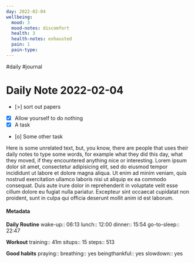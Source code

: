 ```yaml
---
day: 2022-02-04
wellbeing:
  mood: 3
  mood-notes: discomfort
  health: 3
  health-notes: exhausted
  pain: 1
  pain-type: 
---
```

#daily #journal
# Daily Note 2022-02-04

- [>] sort out papers
- [x] Allow yourself to do nothing
- [x] A task
- [o] Some other task

Here is some unrelated text, but, you know, there are people that uses their daily notes to type some words, for example what they did this day, what they moved, if they encountered anything nice or interesting. Lorem ipsum dolor sit amet, consectetur adipisicing elit, sed do eiusmod tempor incididunt ut labore et dolore magna aliqua. Ut enim ad minim veniam, quis nostrud exercitation ullamco laboris nisi ut aliquip ex ea commodo consequat. Duis aute irure dolor in reprehenderit in voluptate velit esse cillum dolore eu fugiat nulla pariatur. Excepteur sint occaecat cupidatat non proident, sunt in culpa qui officia deserunt mollit anim id est laborum.

#### Metadata

**Daily Routine**
wake-up:: 06:13
lunch:: 12:00
dinner:: 15:54
go-to-sleep:: 22:47

**Workout**
training:: 41m
situps:: 15
steps:: 513

**Good habits**
praying:: 
breathing:: yes
beingthankful:: yes
slowdown:: yes
